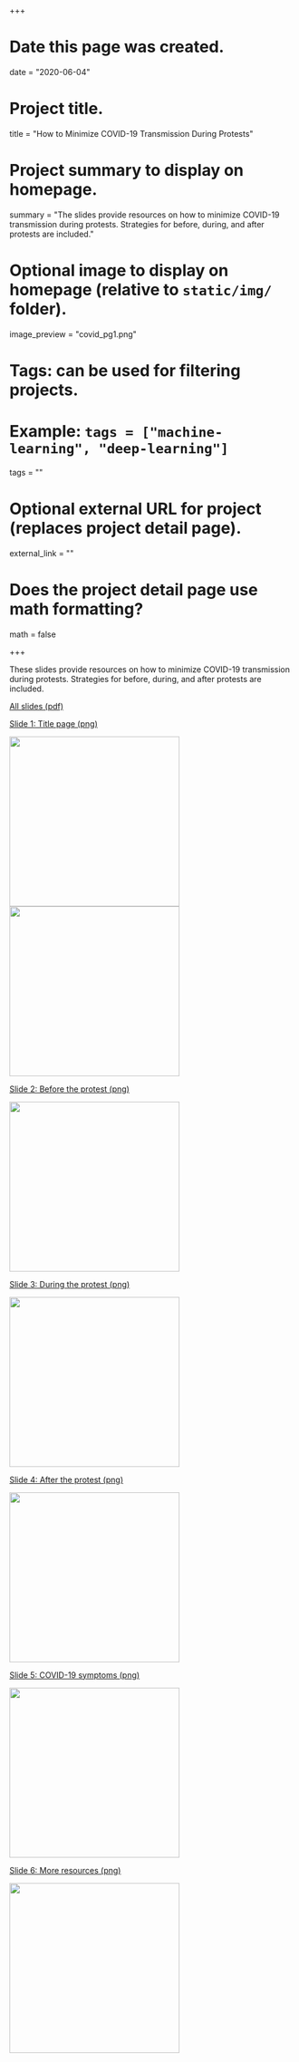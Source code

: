 +++
# Date this page was created.
date = "2020-06-04"

# Project title.
title = "How to Minimize COVID-19 Transmission During Protests"

# Project summary to display on homepage.
summary = "The slides provide resources on how to minimize COVID-19 transmission during protests. Strategies for before, during, and after protests are included."

# Optional image to display on homepage (relative to `static/img/` folder).
image_preview = "covid_pg1.png"

# Tags: can be used for filtering projects.
# Example: `tags = ["machine-learning", "deep-learning"]`
tags = ""

# Optional external URL for project (replaces project detail page).
external_link = ""

# Does the project detail page use math formatting?
math = false

+++

These slides provide resources on how to minimize COVID-19 transmission during protests. Strategies for before, during, and after protests are included.


[All slides (pdf)](https://www.dropbox.com/s/bnfga9mxp8lo73r/How%20to%20minimize%20covid.pdf?dl=0)




[Slide 1: Title page (png)](https://www.dropbox.com/s/pxem39574buvitm/1-Title.png?dl=0)

<img src="https://github.com/brookembell/img/blob/master/1-Title.png" width="300" />

<img src="https://www.dropbox.com/work/COVID-19/How%20to%20minimize%20covid%20slides?preview=1-Title.png" width="300" />



[Slide 2: Before the protest (png)](https://www.dropbox.com/s/mi75k0lf1n3vrvv/2-Before%20protest.png?dl=0)

<img src="https://github.com/brookembell/img/blob/master/2-Before%20protest.png" width="300" />


[Slide 3: During the protest (png)](https://www.dropbox.com/s/kmhdzwwtzdhs7h4/3-During%20protest.png?dl=0)

<img src="https://github.com/brookembell/img/blob/master/3-During%20protest.png" width="300" />


[Slide 4: After the protest (png)](https://www.dropbox.com/s/ue1bfzz822dihvi/4-After%20protest.png?dl=0)

<img src="https://github.com/brookembell/img/blob/master/4-After%20protest.png" width="300" />


[Slide 5: COVID-19 symptoms (png)](https://www.dropbox.com/s/ue1bfzz822dihvi/4-After%20protest.png?dl=0)

<img src="https://github.com/brookembell/img/blob/master/5-COVID%20symptoms.png" width="300" />


[Slide 6: More resources (png)](https://www.dropbox.com/s/2xkav9eiv39zo14/6-More%20resources.png?dl=0)

<img src="https://github.com/brookembell/img/blob/master/6-More%20resources.png" width="300" />

